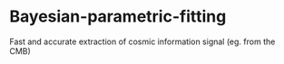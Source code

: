 # Bayesian-parametric-fitting
Fast and accurate extraction of cosmic information signal (eg. from the CMB)

